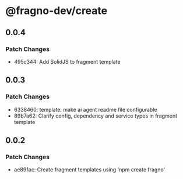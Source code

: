 # @fragno-dev/create

## 0.0.4

### Patch Changes

- 495c344: Add SolidJS to fragment template

## 0.0.3

### Patch Changes

- 6338460: template: make ai agent readme file configurable
- 89b7a62: Clarify config, dependency and service types in fragment template

## 0.0.2

### Patch Changes

- ae891ac: Create fragment templates using 'npm create fragno'
